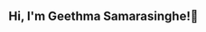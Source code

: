 ## Hi, I'm Geethma Samarasinghe!👋

<!--
**GeethmaSamarasinghe/GeethmaSamarasinghe** is a ✨ _special_ ✨ repository because its `README.md` (this file) appears on your GitHub profile.

Here are some ideas to get you started:

- 🎓 I'm an Information Systems undergraduate. 
- 🌱 I love bringing ideas to life through coding and exploring the art of animation along with creative projects.

